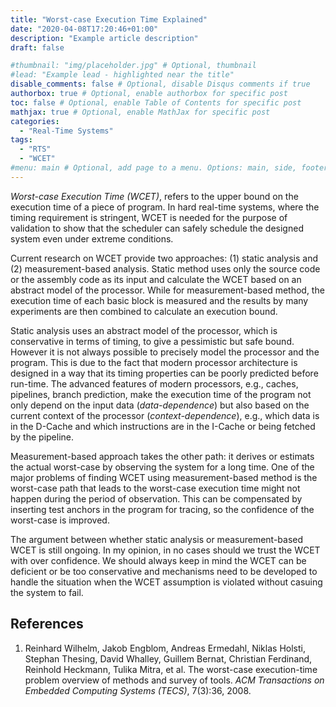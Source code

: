 ```yaml
---
title: "Worst-case Execution Time Explained"
date: "2020-04-08T17:20:46+01:00"
description: "Example article description"
draft: false

#thumbnail: "img/placeholder.jpg" # Optional, thumbnail
#lead: "Example lead - highlighted near the title"
disable_comments: false # Optional, disable Disqus comments if true
authorbox: true # Optional, enable authorbox for specific post
toc: false # Optional, enable Table of Contents for specific post
mathjax: true # Optional, enable MathJax for specific post
categories:
  - "Real-Time Systems"
tags:
  - "RTS"
  - "WCET"
#menu: main # Optional, add page to a menu. Options: main, side, footer
---
```



*Worst-case Execution Time (WCET)*, refers to the upper bound on the execution time of a piece of program. In hard real-time systems, where the timing requirement is stringent, WCET is needed for the purpose of validation to show that the scheduler can safely schedule the designed system even under extreme conditions.

Current research on WCET provide two approaches: (1) static analysis and (2) measurement-based analysis. Static method uses only the source code or the assembly code as its input and calculate the WCET based on an abstract model of the processor. While for measurement-based method, the execution time of each basic block is measured and the results by many experiments are then combined to calculate an execution bound.

Static analysis uses an abstract model of the processor, which is conservative in terms of timing, to give a pessimistic but safe bound. However it is not always possible to precisely model the processor and the program. This is due to the fact that modern processor architecture is designed in a way that its timing properties can be poorly predicted before run-time. The advanced features of modern processors, e.g., caches, pipelines, branch prediction, make the execution time of the program not only depend on the input data (*data-dependence*) but also based on the current context of the processor (*context-dependence*), e.g., which data is in the D-Cache and which instructions are in the I-Cache or being fetched by the pipeline.

Measurement-based approach takes the other path: it derives or estimats the actual worst-case by observing the system for a long time. One of the major problems of finding WCET using measurement-based method is the worst-case path that leads to the worst-case execution time might not happen during the period of observation. This can be compensated by inserting test anchors in the program for tracing, so the confidence of the worst-case is improved.

The argument between whether static analysis or measurement-based WCET is still ongoing. In my opinion, in no cases should we trust the WCET with over confidence. We should always keep in mind the WCET can be deficient or be too conservative and mechanisms need to be developed to handle the situation when the WCET assumption is violated without casuing the system to fail.


## References

1. Reinhard Wilhelm, Jakob Engblom, Andreas Ermedahl, Niklas Holsti, Stephan Thesing, David Whalley, Guillem Bernat, Christian Ferdinand, Reinhold Heckmann, Tulika Mitra, et al. The worst-case execution-time problem overview of methods and survey of tools. *ACM Transactions on Embedded Computing Systems (TECS)*, 7(3):36, 2008.
